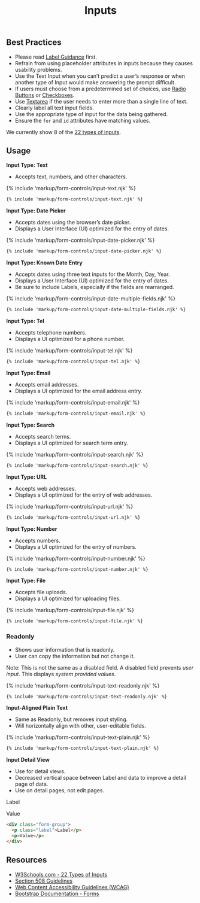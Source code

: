 ﻿---
title: Inputs
summary: The Input element specifies a field for the user to enter information on a page.
tags: forms
layout: page-guide
eleventyNavigation:
  key: Inputs
  parent: Form Controls
  order: 6
  excerpt: The Input element specifies a field for the user to enter information on a page.
  img: /img/illustrations/illus-inputs.svg
---
    
## Best Practices

- Please read [Label Guidance](/form-controls/labels-guidance) first.
- Refrain from using placeholder attributes in inputs because they causes usability problems.
- Use the Text Input when you can’t predict a user’s response or when another type of Input would make answering the prompt difficult.
- If users must choose from a predetermined set of choices, use [Radio Buttons](/form-controls/radios) or [Checkboxes](/form-controls/checkboxes).
- Use [Textarea](/form-controls/textarea) if the user needs to enter more than a single line of text.
- Clearly label all text input fields.
- Use the appropriate type of input for the data being gathered.
- Ensure the `for` and `id` attributes have matching values.

We currently show 8 of the <a href="https://www.w3schools.com/html/html_form_input_types.asp" target="_blank">22 types of inputs</a>.

## Usage
**Input Type: Text**

- Accepts text, numbers, and other characters.

{% include 'markup/form-controls/input-text.njk' %}

``` html
{% include 'markup/form-controls/input-text.njk' %}
```

**Input Type: Date Picker**

- Accepts dates using the browser’s date picker. 
- Displays a User Interface (UI) optimized for the entry of dates.

{% include 'markup/form-controls/input-date-picker.njk' %}

``` html
{% include 'markup/form-controls/input-date-picker.njk' %}
```

**Input Type: Known Date Entry**

- Accepts dates using three text inputs for the Month, Day, Year. 
- Displays a User Interface (UI) optimized for the entry of dates.
- Be sure to include Labels, especially if the fields are rearranged.

{% include 'markup/form-controls/input-date-multiple-fields.njk' %}

``` html
{% include 'markup/form-controls/input-date-multiple-fields.njk' %}
```

**Input Type: Tel**

- Accepts telephone numbers.
- Displays a UI optimized for a phone number.

{% include 'markup/form-controls/input-tel.njk' %}

``` html
{% include 'markup/form-controls/input-tel.njk' %}
```

**Input Type: Email**

- Accepts email addresses.
- Displays a UI optimized for the email address entry.

{% include 'markup/form-controls/input-email.njk' %}

``` html
{% include 'markup/form-controls/input-email.njk' %}
```

**Input Type: Search**

- Accepts search terms.
- Displays a UI optimized for search term entry.

{% include 'markup/form-controls/input-search.njk' %}

``` html
{% include 'markup/form-controls/input-search.njk' %}
```

**Input Type: URL**

- Accepts web addresses.
- Displays a UI optimized for the entry of web addresses.

{% include 'markup/form-controls/input-url.njk' %}

``` html
{% include 'markup/form-controls/input-url.njk' %}
```

**Input Type: Number**

- Accepts numbers.
- Displays a UI optimized for the entry of numbers.

{% include 'markup/form-controls/input-number.njk' %}

``` html
{% include 'markup/form-controls/input-number.njk' %}
```

**Input Type: File**

- Accepts file uploads.
- Displays a UI optimized for uploading files.

{% include 'markup/form-controls/input-file.njk' %}

``` html
{% include 'markup/form-controls/input-file.njk' %}
```

### Readonly

- Shows user information that is readonly.
- User can copy the information but not change it.

Note: This is not the same as a disabled field. A disabled field prevents _user input_. This displays _system provided values_.

{% include 'markup/form-controls/input-text-readonly.njk' %}

``` html
{% include 'markup/form-controls/input-text-readonly.njk' %}
```

**Input-Aligned Plain Text**

- Same as Readonly, but removes input styling.
- Will horizontally align with other, user-editable fields.

{% include 'markup/form-controls/input-text-plain.njk' %}

``` html
{% include 'markup/form-controls/input-text-plain.njk' %}
```

**Input Detail View**

- Use for detail views.
- Decreased vertical space between Label and data to improve a detail page of data.
- Use on detail pages, not edit pages.

<div class="form-group">
  <p class="label">Label</p>
  <p>Value</p>
</div>

``` html
<div class="form-group">
  <p class="label">Label</p>
  <p>Value</p>
</div>
```

## Resources

* <a href="https://www.w3schools.com/html/html_form_input_types.asp" target="_blank">W3Schools.com - 22 Types of Inputs</a>
* <a href="https://www.section508.gov/" target="_blank">Section 508 Guidelines</a>
* <a href="https://www.w3.org/TR/WCAG21/" target="_blank">Web Content Accessibility Guidelines (WCAG)</a>
* <a href="https://getbootstrap.com/docs/5.1/forms/overview/" target="_blank">Bootstrap Documentation - Forms</a>
